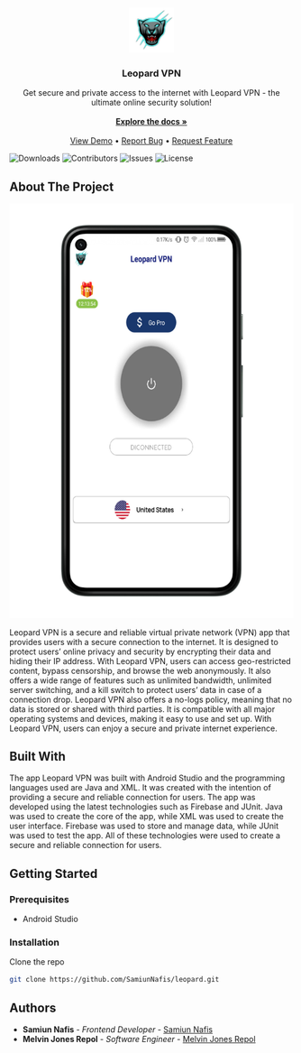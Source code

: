 <br/>
<p align="center">
  <a href="https://github.com/SamiunNafis/leopard">
    <img src="./app/src/main/res/drawable-xhdpi/app_icon.png" alt="Logo" width="80" height="80">
  </a>

  <h3 align="center">Leopard VPN </h3>

  <p align="center">
    Get secure and private access to the internet with Leopard VPN - the ultimate online security solution!
    <br/>
    <br/>
    <a href="https://github.com/SamiunNafis/leopard"><strong>Explore the docs »</strong></a>
    <br/>
    <br/>
    <a href="https://github.com/SamiunNafis/leopard/assets/apk/com.leopard.vpn_signed.apk">View Demo</a>
    •
    <a href="https://github.com/SamiunNafis/leopard/issues">Report Bug</a>
    •
    <a href="https://github.com/SamiunNafis/leopard/issues">Request Feature</a>
  </p>
</p>

![Downloads](https://img.shields.io/github/downloads/SamiunNafis/leopard/total) ![Contributors](https://img.shields.io/github/contributors/SamiunNafis/leopard?color=dark-green) ![Issues](https://img.shields.io/github/issues/SamiunNafis/leopard) ![License](https://img.shields.io/github/license/SamiunNafis/leopard) 

## About The Project

![Screen Shot](assets/images/preview.png)

Leopard VPN is a secure and reliable virtual private network (VPN) app that provides users with a secure connection to the internet. It is designed to protect users’ online privacy and security by encrypting their data and hiding their IP address. With Leopard VPN, users can access geo-restricted content, bypass censorship, and browse the web anonymously. It also offers a wide range of features such as unlimited bandwidth, unlimited server switching, and a kill switch to protect users’ data in case of a connection drop. Leopard VPN also offers a no-logs policy, meaning that no data is stored or shared with third parties. It is compatible with all major operating systems and devices, making it easy to use and set up. With Leopard VPN, users can enjoy a secure and private internet experience.

## Built With

The app Leopard VPN was built with Android Studio and the programming languages used are Java and XML. It was created with the intention of providing a secure and reliable connection for users. The app was developed using the latest technologies such as Firebase and JUnit. Java was used to create the core of the app, while XML was used to create the user interface. Firebase was used to store and manage data, while JUnit was used to test the app. All of these technologies were used to create a secure and reliable connection for users.

## Getting Started


### Prerequisites


* Android Studio


### Installation

Clone the repo

```sh
git clone https://github.com/SamiunNafis/leopard.git
```



## Authors

* **Samiun Nafis** - *Frontend Developer* - [Samiun Nafis](https://github.com/SamiunNafis/)
* **Melvin Jones Repol** - *Software Engineer* - [Melvin Jones Repol ](https://github.com/mrepol742)

